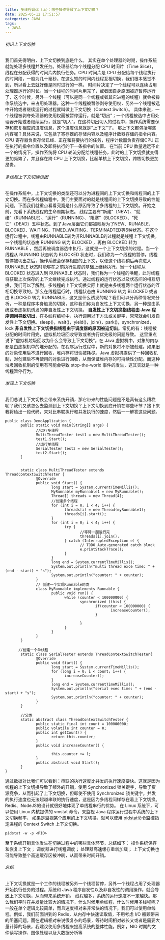 ```yaml
---
title: 多线程调优（上）：哪些操作导致了上下文切换？
date: 2025-05-12 17:51:57
categories: JAVA
tags: 
 - JAVA
---
```


###### 初识上下文切换
我们首先得明白，上下文切换到底是什么。
其实在单个处理器的时期，操作系统就能处理多线程并发任务。处理器给每个线程分配 CPU 时间片（Time Slice），线程在分配获得的时间片内执行任务。CPU 时间片是 CPU 分配给每个线程执行的时间段，一般为几十毫秒。在这么短的时间内线程互相切换，我们根本感觉不到，所以看上去就好像是同时进行的一样。
时间片决定了一个线程可以连续占用处理器运行的时长。当一个线程的时间片用完了，或者因自身原因被迫暂停运行了，这个时候，另外一个线程（可以是同一个线程或者其它进程的线程）就会被操作系统选中，来占用处理器。这种一个线程被暂停剥夺使用权，另外一个线程被选中开始或者继续运行的过程就叫做上下文切换（Context Switch）。
具体来说，一个线程被剥夺处理器的使用权而被暂停运行，就是“切出”；一个线程被选中占用处理器开始或者继续运行，就是“切入”。在这种切出切入的过程中，操作系统需要保存和恢复相应的进度信息，这个进度信息就是“上下文”了。
那上下文都包括哪些内容呢？具体来说，它包括了寄存器的存储内容以及程序计数器存储的指令内容。CPU 寄存器负责存储已经、正在和将要执行的任务，程序计数器负责存储CPU 正在执行的指令位置以及即将执行的下一条指令的位置。
在当前 CPU 数量远远不止一个的情况下，操作系统将 CPU 轮流分配给线程任务，此时的上下文切换就变得更加频繁了，并且存在跨 CPU 上下文切换，比起单核上下文切换，跨核切换更加昂贵。
###### 多线程上下文切换诱因
在操作系统中，上下文切换的类型还可以分为进程间的上下文切换和线程间的上下文切换。而在多线程编程中，我们主要面对的就是线程间的上下文切换导致的性能问题，下面我们就重点看看究竟是什么原因导致了多线程的上下文切换。开始之前，先看下系统线程的生命周期状态。
线程主要有“新建”（NEW）、“就绪”（RUNNABLE）、“运行”（RUNNING）、“阻塞”（BLOCKED）、“死亡”（DEAD）五种状态。到了Java层面它们都被映射为了NEW、RUNABLE、BLOCKED、WAITING、TIMED_WAITING、TERMINADTED等6种状态。在这个运行过程中，线程由RUNNABLE转为非RUNNABLE的过程就是线程上下文切换。一个线程的状态由 RUNNING 转为 BLOCKED ，再由 BLOCKED 转为 RUNNABLE ，然后再被调度器选中执行，这就是一个上下文切换的过程。当一个线程从 RUNNING 状态转为 BLOCKED 状态时，我们称为一个线程的暂停，线程暂停被切出之后，操作系统会保存相应的上下文，以便这个线程稍后再次进入 RUNNABLE 状态时能够在之前执行进度的基础上继续执行。当一个线程从 BLOCKED 状态进入到 RUNNABLE 状态时，我们称为一个线程的唤醒，此时线程将获取上次保存的上下文继续完成执行。通过线程的运行状态以及状态间的相互切换，我们可以了解到，多线程的上下文切换实际上就是由多线程两个运行状态的互相切换导致的。那么在线程运行时，线程状态由 RUNNING 转为 BLOCKED 或者由 BLOCKED 转为 RUNNABLE，这又是什么诱发的呢？我们可以分两种情况来分析，一种是程序本身触发的切换，这种我们称为自发性上下文切换，另一种是由系统或者虚拟机诱发的非自发性上下文切换。
**自发性上下文切换指线程由 Java 程序调用导致切出**，在多线程编程中，执行调用以下方法或关键字，常常就会引发自发性上下文切换。sleep()，wait()，yield()，join()，park()，synchronized，lock
**非自发性上下文切换指线程由于调度器的原因被迫切出**。常见的有：线程被分配的时间片用完，虚拟机垃圾回收导致或者执行优先级的问题导致。
这里重点说下“虚拟机垃圾回收为什么会导致上下文切换”。在 Java 虚拟机中，对象的内存都是由虚拟机中的堆分配的，在程序运行过程中，新的对象将不断被创建，如果旧的对象使用后不进行回收，堆内存将很快被耗尽。Java 虚拟机提供了一种回收机制，对创建后不再使用的对象进行回收，从而保证堆内存的可持续性分配。而这种垃圾回收机制的使用有可能会导致 stop-the-world 事件的发生，这其实就是一种线程暂停行为。
###### 发现上下文切换
我们总说上下文切换会带来系统开销，那它带来的性能问题是不是真有这么糟糕呢？我们又该怎么去监测到上下文切换？上下文切换到底开销在哪些环节？接下来我将给出一段代码，来对比串联执行和并发执行的速度，然后一一解答这些问题。
```
public class DemoApplication {
       public static void main(String[] args) {
              //运行多线程
              MultiThreadTester test1 = new MultiThreadTester();
              test1.Start();
              //运行单线程
              SerialTester test2 = new SerialTester();
              test2.Start();
       }


       static class MultiThreadTester extends ThreadContextSwitchTester {
              @Override
              public void Start() {
                     long start = System.currentTimeMillis();
                     MyRunnable myRunnable1 = new MyRunnable();
                     Thread[] threads = new Thread[4];
                     //创建多个线程
                     for (int i = 0; i < 4; i++) {
                           threads[i] = new Thread(myRunnable1);
                           threads[i].start();
                     }
                     for (int i = 0; i < 4; i++) {
                           try {
                                  //等待一起运行完
                                  threads[i].join();
                           } catch (InterruptedException e) {
                                  // TODO Auto-generated catch block
                                  e.printStackTrace();
                           }
                     }
                     long end = System.currentTimeMillis();
                     System.out.println("multi thread exce time: " + (end - start) + "s");
                     System.out.println("counter: " + counter);
              }
              // 创建一个实现Runnable的类
              class MyRunnable implements Runnable {
                     public void run() {
                           while (counter < 100000000) {
                                  synchronized (this) {
                                         if(counter < 100000000) {
                                                increaseCounter();
                                         }

                                  }
                           }
                     }
              }
       }

      //创建一个单线程
       static class SerialTester extends ThreadContextSwitchTester{
              @Override
              public void Start() {
                     long start = System.currentTimeMillis();
                     for (long i = 0; i < count; i++) {
                           increaseCounter();
                     }
                     long end = System.currentTimeMillis();
                     System.out.println("serial exec time: " + (end - start) + "s");
                     System.out.println("counter: " + counter);
              }
       }

       //父类
       static abstract class ThreadContextSwitchTester {
              public static final int count = 100000000;
              public volatile int counter = 0;
              public int getCount() {
                     return this.counter;
              }
              public void increaseCounter() {

                     this.counter += 1;
              }
              public abstract void Start();
       }
}
```
通过数据对比我们可以看到：串联的执行速度比并发的执行速度要快。这就是因为线程的上下文切换导致了额外的开销，使用 Synchronized 锁关键字，导致了资源竞争，从而引起了上下文切换，但即使不使用 Synchronized 锁关键字，并发的执行速度也无法超越串联的执行速度，这是因为多线程同样存在着上下文切换。Redis、NodeJS的设计就很好地体现了单线程串行的优势。
在 Linux 系统下，可以使用 Linux 内核提供的 vmstat 命令，来监视 Java 程序运行过程中系统的上下文切换频率，
如果是监视某个应用的上下文切换，就可以使用 pidstat命令监控指定进程的 Context Switch 上下文切换。
```
pidstat -w -p <PID>
```
至于系统开销具体发生在切换过程中的哪些具体环节，总结如下：
操作系统保存和恢复上下文；
调度器进行线程调度；
处理器高速缓存重新加载；
上下文切换也可能导致整个高速缓存区被冲刷，从而带来时间开销。
###### 总结
上下文切换就是一个工作的线程被另外一个线程暂停，另外一个线程占用了处理器开始执行任务的过程。系统和 Java 程序自发性以及非自发性的调用操作，就会导致上下文切换，从而带来系统开销。
线程越多，系统的运行速度不一定越快。那么我们平时在并发量比较大的情况下，什么时候用单线程，什么时候用多线程呢？
一般在单个逻辑比较简单，而且速度相对来非常快的情况下，我们可以使用单线程。例如，我们前面讲到的 Redis，从内存中快速读取值，不用考虑 I/O 瓶颈带来的阻塞问题。而在逻辑相对来说很复杂的场景，等待时间相对较长又或者是需要大量计算的场景，我建议使用多线程来提高系统的整体性能。例如，NIO 时期的文件读写操作、图像处理以及大数据分析等